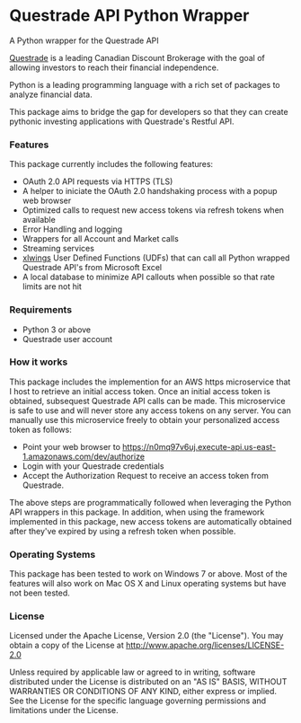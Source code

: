 # Questrade API Python Wrapper
A Python wrapper for the Questrade API

[Questrade](http://www.questrade.com/) is a leading Canadian Discount Brokerage with the goal of allowing investors to reach their financial independence.

Python is a leading programming language with a rich set of packages to analyze financial data.

This package aims to bridge the gap for developers so that they can create pythonic investing applications with Questrade's Restful API.


### Features
This package currently includes the following features:
* OAuth 2.0 API requests via HTTPS (TLS)
* A helper to iniciate the OAuth 2.0 handshaking process with a popup web browser
* Optimized calls to request new access tokens via refresh tokens when available
* Error Handling and logging
* Wrappers for all Account and Market calls
* Streaming services
* [xlwings] User Defined Functions (UDFs) that can call all Python wrapped Questrade API's from Microsoft Excel
* A local database to minimize API callouts when possible so that rate limits are not hit


### Requirements
- Python 3 or above
- Questrade user account


### How it works
This package includes the implemention for an AWS https microservice that I host to retrieve an initial access token.  Once an initial access token is obtained, subsequest Questrade API calls can be made.  This microservice is safe to use and will never store any access tokens on any server.  You can manually use this microservice freely to obtain your personalized access token as follows:
 - Point your web browser to  https://n0mq97v6uj.execute-api.us-east-1.amazonaws.com/dev/authorize
 - Login with your Questrade credentials
 - Accept the Authorization Request to receive an access token from Questrade.

The above steps are programmatically followed when leveraging the Python API wrappers in this package.  In addition, when using the framework implemented in this package, new access tokens are automatically obtained after they've expired by using a refresh token when possible.


### Operating Systems
This package has been tested to work on Windows 7 or above.  Most of the features will also work on Mac OS X and Linux operating systems but have not been tested.


### License
Licensed under the Apache License, Version 2.0 (the "License"). You may obtain a copy of the License at
  http://www.apache.org/licenses/LICENSE-2.0

Unless required by applicable law or agreed to in writing, software distributed under the License is distributed on an "AS IS" BASIS, WITHOUT WARRANTIES OR CONDITIONS OF ANY KIND, either express or implied.  See the License for the specific language governing permissions and limitations under the License.


[//]: # (These are reference links used in the body of this note and get stripped out when the markdown processor does its job. There is no need to format nicely because it shouldn't be seen. Thanks SO - http://stackoverflow.com/questions/4823468/store-comments-in-markdown-syntax)

   [xlwings]: <https://www.xlwings.org/>
   
